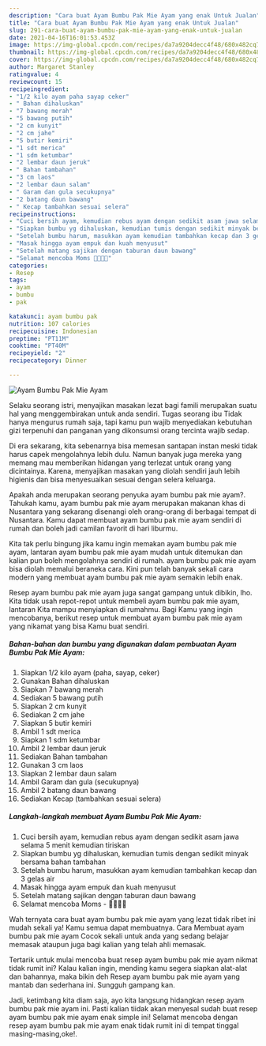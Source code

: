 ```yaml
---
description: "Cara buat Ayam Bumbu Pak Mie Ayam yang enak Untuk Jualan"
title: "Cara buat Ayam Bumbu Pak Mie Ayam yang enak Untuk Jualan"
slug: 291-cara-buat-ayam-bumbu-pak-mie-ayam-yang-enak-untuk-jualan
date: 2021-04-16T16:01:53.453Z
image: https://img-global.cpcdn.com/recipes/da7a9204decc4f48/680x482cq70/ayam-bumbu-pak-mie-ayam-foto-resep-utama.jpg
thumbnail: https://img-global.cpcdn.com/recipes/da7a9204decc4f48/680x482cq70/ayam-bumbu-pak-mie-ayam-foto-resep-utama.jpg
cover: https://img-global.cpcdn.com/recipes/da7a9204decc4f48/680x482cq70/ayam-bumbu-pak-mie-ayam-foto-resep-utama.jpg
author: Margaret Stanley
ratingvalue: 4
reviewcount: 15
recipeingredient:
- "1/2 kilo ayam paha sayap ceker"
- " Bahan dihaluskan"
- "7 bawang merah"
- "5 bawang putih"
- "2 cm kunyit"
- "2 cm jahe"
- "5 butir kemiri"
- "1 sdt merica"
- "1 sdm ketumbar"
- "2 lembar daun jeruk"
- " Bahan tambahan"
- "3 cm laos"
- "2 lembar daun salam"
- " Garam dan gula secukupnya"
- "2 batang daun bawang"
- " Kecap tambahkan sesuai selera"
recipeinstructions:
- "Cuci bersih ayam, kemudian rebus ayam dengan sedikit asam jawa selama 5 menit kemudian tiriskan"
- "Siapkan bumbu yg dihaluskan, kemudian tumis dengan sedikit minyak bersama bahan tambahan"
- "Setelah bumbu harum, masukkan ayam kemudian tambahkan kecap dan 3 gelas air"
- "Masak hingga ayam empuk dan kuah menyusut"
- "Setelah matang sajikan dengan taburan daun bawang"
- "Selamat mencoba Moms 👩‍🍳😍😘"
categories:
- Resep
tags:
- ayam
- bumbu
- pak

katakunci: ayam bumbu pak 
nutrition: 107 calories
recipecuisine: Indonesian
preptime: "PT11M"
cooktime: "PT40M"
recipeyield: "2"
recipecategory: Dinner

---
```



![Ayam Bumbu Pak Mie Ayam](https://img-global.cpcdn.com/recipes/da7a9204decc4f48/680x482cq70/ayam-bumbu-pak-mie-ayam-foto-resep-utama.jpg)

Selaku seorang istri, menyajikan masakan lezat bagi famili merupakan suatu hal yang menggembirakan untuk anda sendiri. Tugas seorang ibu Tidak hanya mengurus rumah saja, tapi kamu pun wajib menyediakan kebutuhan gizi terpenuhi dan panganan yang dikonsumsi orang tercinta wajib sedap.

Di era  sekarang, kita sebenarnya bisa memesan santapan instan meski tidak harus capek mengolahnya lebih dulu. Namun banyak juga mereka yang memang mau memberikan hidangan yang terlezat untuk orang yang dicintainya. Karena, menyajikan masakan yang diolah sendiri jauh lebih higienis dan bisa menyesuaikan sesuai dengan selera keluarga. 



Apakah anda merupakan seorang penyuka ayam bumbu pak mie ayam?. Tahukah kamu, ayam bumbu pak mie ayam merupakan makanan khas di Nusantara yang sekarang disenangi oleh orang-orang di berbagai tempat di Nusantara. Kamu dapat membuat ayam bumbu pak mie ayam sendiri di rumah dan boleh jadi camilan favorit di hari liburmu.

Kita tak perlu bingung jika kamu ingin memakan ayam bumbu pak mie ayam, lantaran ayam bumbu pak mie ayam mudah untuk ditemukan dan kalian pun boleh mengolahnya sendiri di rumah. ayam bumbu pak mie ayam bisa diolah memalui beraneka cara. Kini pun telah banyak sekali cara modern yang membuat ayam bumbu pak mie ayam semakin lebih enak.

Resep ayam bumbu pak mie ayam juga sangat gampang untuk dibikin, lho. Kita tidak usah repot-repot untuk membeli ayam bumbu pak mie ayam, lantaran Kita mampu menyiapkan di rumahmu. Bagi Kamu yang ingin mencobanya, berikut resep untuk membuat ayam bumbu pak mie ayam yang nikamat yang bisa Kamu buat sendiri.

<!--inarticleads1-->

##### Bahan-bahan dan bumbu yang digunakan dalam pembuatan Ayam Bumbu Pak Mie Ayam:

1. Siapkan 1/2 kilo ayam (paha, sayap, ceker)
1. Gunakan  Bahan dihaluskan
1. Siapkan 7 bawang merah
1. Sediakan 5 bawang putih
1. Siapkan 2 cm kunyit
1. Sediakan 2 cm jahe
1. Siapkan 5 butir kemiri
1. Ambil 1 sdt merica
1. Siapkan 1 sdm ketumbar
1. Ambil 2 lembar daun jeruk
1. Sediakan  Bahan tambahan
1. Gunakan 3 cm laos
1. Siapkan 2 lembar daun salam
1. Ambil  Garam dan gula (secukupnya)
1. Ambil 2 batang daun bawang
1. Sediakan  Kecap (tambahkan sesuai selera)




<!--inarticleads2-->

##### Langkah-langkah membuat Ayam Bumbu Pak Mie Ayam:

1. Cuci bersih ayam, kemudian rebus ayam dengan sedikit asam jawa selama 5 menit kemudian tiriskan
1. Siapkan bumbu yg dihaluskan, kemudian tumis dengan sedikit minyak bersama bahan tambahan
1. Setelah bumbu harum, masukkan ayam kemudian tambahkan kecap dan 3 gelas air
1. Masak hingga ayam empuk dan kuah menyusut
1. Setelah matang sajikan dengan taburan daun bawang
1. Selamat mencoba Moms - 👩‍🍳😍😘




Wah ternyata cara buat ayam bumbu pak mie ayam yang lezat tidak ribet ini mudah sekali ya! Kamu semua dapat membuatnya. Cara Membuat ayam bumbu pak mie ayam Cocok sekali untuk anda yang sedang belajar memasak ataupun juga bagi kalian yang telah ahli memasak.

Tertarik untuk mulai mencoba buat resep ayam bumbu pak mie ayam nikmat tidak rumit ini? Kalau kalian ingin, mending kamu segera siapkan alat-alat dan bahannya, maka bikin deh Resep ayam bumbu pak mie ayam yang mantab dan sederhana ini. Sungguh gampang kan. 

Jadi, ketimbang kita diam saja, ayo kita langsung hidangkan resep ayam bumbu pak mie ayam ini. Pasti kalian tiidak akan menyesal sudah buat resep ayam bumbu pak mie ayam enak simple ini! Selamat mencoba dengan resep ayam bumbu pak mie ayam enak tidak rumit ini di tempat tinggal masing-masing,oke!.

